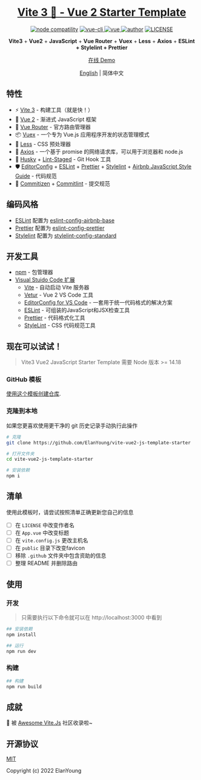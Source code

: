 <h1 align="center"><a href="https://github.com/ElanYoung/vite-vue2-js-template-starter" target="_blank">Vite 3 🚀 - Vue 2  Starter Template</a></h1>

<p align="center">
  <a href="https://nodejs.org/en/about/releases/"><img src="https://img.shields.io/node/v/vite.svg" alt="node compatility"></a>
  <a href="https://cn.vitejs.dev" rel="nofollow">
    <img src="https://img.shields.io/badge/vite-3.1.8-3963bc.svg" alt="vue-cli" style="max-width:100%;" />
  </a>
  <a href="https://github.com/vuejs/vue">
    <img src="https://img.shields.io/badge/vue-2.7.13-brightgreen.svg" alt="vue">
  </a>
  <a href="https://doc.starimmortal.com"><img alt="author" src="https://img.shields.io/badge/author-ElanYoung-blue.svg"/></a>
  <a href="https://github.com/ElanYoung/spring-boot-learning-examples/blob/master/LICENSE"><img alt="LICENSE" src="https://img.shields.io/github/license/ElanYoung/spring-boot-learning-examples.svg"/></a>
</p>

<p align='center'>
  <b>Vite3</b> + <b>Vue2</b> + <b>JavaScript</b> + <b>Vue Router</b> + <b>Vuex</b> + <b>Less</b> + <b>Axios</b> + <b>ESLint + Stylelint + Prettier</b>
</p>

<p align='center'>
  <a href="https://elanyoung.github.io/vite-vue2-js-starter-template">在线 Demo</a>
</p>

<p align="center">
  <span><a href="./README.md">English</a> | 简体中文</span>
</p>

## 特性

+ ⚡️ [Vite 3](https://cn.vitejs.dev) - 构建工具（就是快！）
+ 🖖 [Vue 2](https://v2.cn.vuejs.org) - 渐进式 JavaScript 框架
+ 🚦 [Vue Router](https://v3.router.vuejs.org/zh) - 官方路由管理器
+ 📦 [Vuex](https://v3.vuex.vuejs.org/zh) - 一个专为 Vue.js 应用程序开发的状态管理模式
+ 🎨 [Less](https://less.bootcss.com/) - CSS 预处理器
+ 🔗 [Axios](https://axios-http.com/zh/) - 一个基于 promise 的网络请求库，可以用于浏览器和 node.js
+ 🧰 [Husky](https://typicode.github.io/husky/#/) + [Lint-Staged](https://github.com/okonet/lint-staged) - Git Hook 工具
+ 🛡️ [EditorConfig](http://editorconfig.org) + [ESLint](http://eslint.cn) + [Prettier](https://prettier.cn) + [Stylelint](https://stylelint.cn) + [Airbnb JavaScript Style Guide](https://github.com/airbnb/javascript#translation) - 代码规范
+ 🔨 [Commitizen](https://cz-git.qbb.sh/zh) + [Commitlint](https://commitlint.js.org) - 提交规范


## 编码风格

+ [ESLint](https://eslint.org/) 配置为 [eslint-config-airbnb-base](https://github.com/airbnb/javascript/tree/master/packages/eslint-config-airbnb-base)
+ [Prettier](https://prettier.io) 配置为  [eslint-config-prettier](https://github.com/prettier/eslint-config-prettier)
+ [Stylelint](https://stylelint.io) 配置为  [stylelint-config-standard](https://github.com/stylelint/stylelint-config-standard)

## 开发工具

+ [npm](https://www.npmjs.com) - 包管理器
+ [Visual Stuido Code 扩展](./.vscode/extensions.json)
  + [Vite](https://marketplace.visualstudio.com/items?itemName=antfu.vite) - 自动启动 Vite 服务器
  + [Vetur](https://marketplace.visualstudio.com/items?itemName=octref.vetur) - Vue 2 VS Code 工具
  + [EditorConfig for VS Code](https://marketplace.visualstudio.com/items?itemName=EditorConfig.EditorConfig) - 一套用于统一代码格式的解决方案
  + [ESLint](https://marketplace.visualstudio.com/items?itemName=dbaeumer.vscode-eslint) - 可组装的JavaScript和JSX检查工具
  + [Prettier](https://marketplace.visualstudio.com/items?itemName=esbenp.prettier-vscode) - 代码格式化工具
  + [StyleLint](https://marketplace.visualstudio.com/items?itemName=stylelint.vscode-stylelint) - CSS 代码规范工具

## 现在可以试试！

> Vite3 Vue2 JavaScript Starter Template 需要 Node 版本 >= 14.18

### GitHub 模板

[使用这个模板创建仓库](https://github.com/ElanYoung/vite-vue2-js-template-starter/generate).

### 克隆到本地

如果您更喜欢使用更干净的 git 历史记录手动执行此操作

```bash
# 克隆
git clone https://github.com/ElanYoung/vite-vue2-js-template-starter

# 打开文件夹
cd vite-vue2-js-template-starter

# 安装依赖
npm i
```

## 清单

使用此模板时，请尝试按照清单正确更新您自己的信息

- [ ] 在 `LICENSE` 中改变作者名
- [ ] 在 `App.vue` 中改变标题
- [ ] 在 `vite.config.js` 更改主机名
- [ ] 在 `public` 目录下改变favicon
- [ ] 移除 `.github` 文件夹中包含资助的信息
- [ ] 整理 README 并删除路由

## 使用

### 开发

> 只需要执行以下命令就可以在 http://localhost:3000 中看到

```bash
## 安装依赖
npm install

## 运行
npm run dev
```

### 构建

```bash
## 构建
npm run build
```

## 成就

🎉 被 [Awesome Vite.Js](https://github.com/vitejs/awesome-vite#vue-2) 社区收录啦~

## 开源协议

[MIT](http://opensource.org/licenses/MIT)

Copyright (c) 2022 ElanYoung

